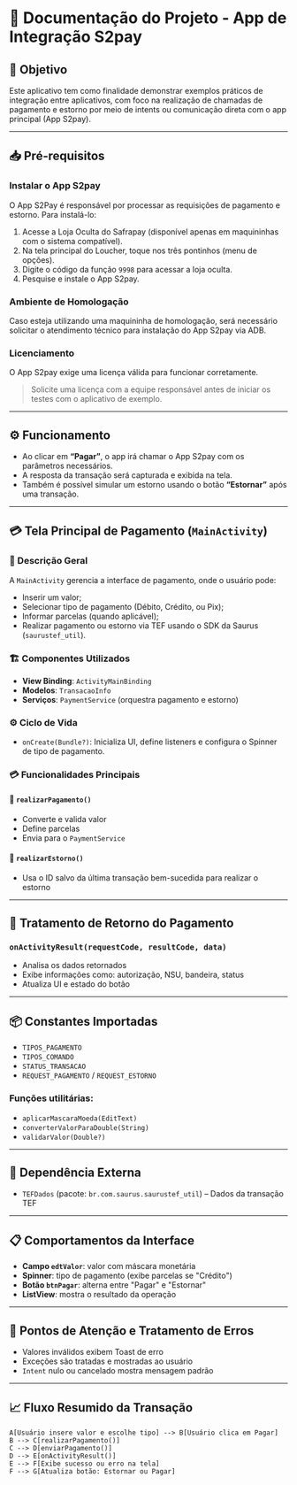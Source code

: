 # 📄 Documentação do Projeto - App de Integração S2pay

## 📌 Objetivo

Este aplicativo tem como finalidade demonstrar exemplos práticos de integração entre aplicativos, com foco na realização de chamadas de pagamento e estorno por meio de intents ou comunicação direta com o app principal (App S2pay).

---

## 📥 Pré-requisitos

### Instalar o App S2pay

O App S2Pay é responsável por processar as requisições de pagamento e estorno. Para instalá-lo:

1. Acesse a Loja Oculta do Safrapay (disponível apenas em maquininhas com o sistema compatível).
2. Na tela principal do Loucher, toque nos três pontinhos (menu de opções).
3. Digite o código da função `9998` para acessar a loja oculta.
4. Pesquise e instale o App S2pay.

### Ambiente de Homologação

Caso esteja utilizando uma maquininha de homologação, será necessário solicitar o atendimento técnico para instalação do App S2pay via ADB.

### Licenciamento

O App S2pay exige uma licença válida para funcionar corretamente.

> Solicite uma licença com a equipe responsável antes de iniciar os testes com o aplicativo de exemplo.

---

## ⚙️ Funcionamento

- Ao clicar em **“Pagar”**, o app irá chamar o App S2pay com os parâmetros necessários.
- A resposta da transação será capturada e exibida na tela.
- Também é possível simular um estorno usando o botão **“Estornar”** após uma transação.

---

## 💳 Tela Principal de Pagamento (`MainActivity`)

### 📌 Descrição Geral

A `MainActivity` gerencia a interface de pagamento, onde o usuário pode:

- Inserir um valor;
- Selecionar tipo de pagamento (Débito, Crédito, ou Pix);
- Informar parcelas (quando aplicável);
- Realizar pagamento ou estorno via TEF usando o SDK da Saurus (`saurustef_util`).

### 🏗️ Componentes Utilizados

- **View Binding**: `ActivityMainBinding`
- **Modelos**: `TransacaoInfo`
- **Serviços**: `PaymentService` (orquestra pagamento e estorno)

### ⚙️ Ciclo de Vida

- `onCreate(Bundle?)`: Inicializa UI, define listeners e configura o Spinner de tipo de pagamento.

### 💳 Funcionalidades Principais

#### 🔹 `realizarPagamento()`

- Converte e valida valor
- Define parcelas
- Envia para o `PaymentService`

#### 🔹 `realizarEstorno()`

- Usa o ID salvo da última transação bem-sucedida para realizar o estorno

---

## 🔄 Tratamento de Retorno do Pagamento

### `onActivityResult(requestCode, resultCode, data)`

- Analisa os dados retornados
- Exibe informações como: autorização, NSU, bandeira, status
- Atualiza UI e estado do botão

---

## 📦 Constantes Importadas

- `TIPOS_PAGAMENTO`
- `TIPOS_COMANDO`
- `STATUS_TRANSACAO`
- `REQUEST_PAGAMENTO` / `REQUEST_ESTORNO`

### Funções utilitárias:

- `aplicarMascaraMoeda(EditText)`
- `converterValorParaDouble(String)`
- `validarValor(Double?)`

---

## 🔐 Dependência Externa

- `TEFDados` (pacote: `br.com.saurus.saurustef_util`) – Dados da transação TEF

---

## 📋 Comportamentos da Interface

- **Campo `edtValor`**: valor com máscara monetária
- **Spinner**: tipo de pagamento (exibe parcelas se "Crédito")
- **Botão `btnPagar`**: alterna entre "Pagar" e "Estornar"
- **ListView**: mostra o resultado da operação

---

## 🧪 Pontos de Atenção e Tratamento de Erros

- Valores inválidos exibem Toast de erro
- Exceções são tratadas e mostradas ao usuário
- `Intent` nulo ou cancelado mostra mensagem padrão

---

## 📈 Fluxo Resumido da Transação

    A[Usuário insere valor e escolhe tipo] --> B[Usuário clica em Pagar]
    B --> C[realizarPagamento()]
    C --> D[enviarPagamento()]
    D --> E[onActivityResult()]
    E --> F[Exibe sucesso ou erro na tela]
    F --> G[Atualiza botão: Estornar ou Pagar]
